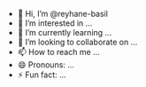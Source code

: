 - 👋 Hi, I’m @reyhane-basil
- 👀 I’m interested in ...
- 🌱 I’m currently learning ...
- 💞️ I’m looking to collaborate on ...
- 📫 How to reach me ...
- 😄 Pronouns: ...
- ⚡ Fun fact: ...

<!---
reyhane-basil/reyhane-basil is a ✨ special ✨ repository because its `README.md` (this file) appears on your GitHub profile.
You can click the Preview link to take a look at your changes.
--->
